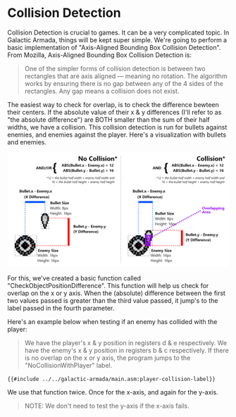 # Collision Detection

Collision Detection is crucial to games. It can be a very complicated topic. In Galactic Armada, things will be kept super simple. We're going to perform a basic implementation of "Axis-Aligned Bounding Box Collision Detection". From Mozilla, Axis-Aligned Bounding Box Collision Detection is:

> One of the simpler forms of collision detection is between two rectangles that are axis aligned — meaning no rotation. The algorithm works by ensuring there is no gap between any of the 4 sides of the rectangles. Any gap means a collision does not exist.

The easiest way to check for overlap, is to check the difference bewteen their centers. If the absolute value of their x & y differences (I'll refer to as "the absolute difference") are BOTH smaller than the sum of their half widths, we have a collision. This collision detection is run for bullets against enemies, and enemies against the player. Here's a visualization with bullets and enemies.

![CollisionDetectionVisualized.png](../assets/part3/img/CollisionDetectionVisualized.png)

For this, we've created a basic function called "CheckObjectPositionDifference". This function will help us check for overlap on the x or y axis. When the (absolute) difference between the first two values passed is greater than the third value passed, it jump's to the label passed in the fourth parameter.

Here's an example below when testing if an enemy has collided with the player:

> We have the player's x & y position in registers d & e respectively. We have the enemy's x & y position in registers b & c respectively. If there is no overlap on the x or y axis, the program jumps to the "NoCollisionWithPlayer" label.

```rgbasm,linenos,start={{#line_no_of "" ../../galactic-armada/main.asm:player-collision-label}}
{{#include ../../galactic-armada/main.asm:player-collision-label}}
```

We use that function twice. Once for the x-axis, and again for the y-axis.

> NOTE: We don't need to test the y-axis if the x-axis fails. 